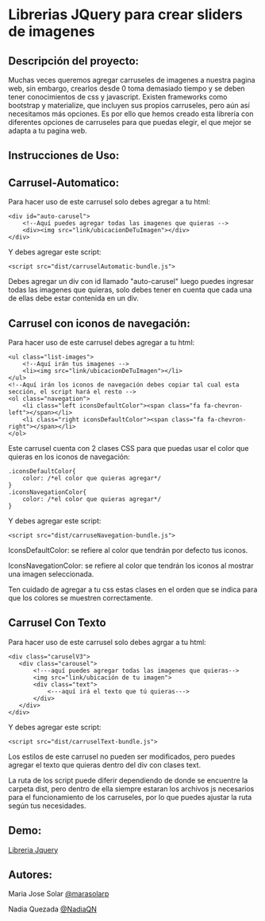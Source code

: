 # Librerias JQuery para crear sliders de imagenes


Descripción del proyecto:
--------------------------
Muchas veces queremos agregar carruseles de imagenes a nuestra pagina web, sin embargo, crearlos desde 0 toma demasiado tiempo y se deben tener conocimientos de css y javascript. Existen frameworks como bootstrap y materialize, que incluyen sus propios carruseles, pero aún así necesitamos más opciones. Es por ello que hemos creado esta librería con diferentes opciones de carruseles para que puedas elegir, el que mejor se adapta a tu pagina web.


Instrucciones de Uso:
------------------------


Carrusel-Automatico:
--------------------

Para hacer uso de este carrusel solo debes agregar a tu html:

	
	<div id="auto-carusel">
		<!--Aquí puedes agregar todas las imagenes que quieras -->
		<div><img src="link/ubicacionDeTuImagen"></div>
	</div>
	
 Y debes agregar este script:
 
 ```
 <script src="dist/carruselAutomatic-bundle.js">
 ```

Debes agregar un div con id llamado "auto-carusel" luego puedes ingresar todas las imagenes que quieras, solo debes tener en cuenta que cada una de ellas debe estar contenida en un div.


Carrusel con iconos de navegación:
-----------------------------------

Para hacer uso de este carrusel debes agregar a tu html:

	
	<ul class="list-images">
		<!--Aquí irán tus imagenes -->
		<li><img src="link/ubicacionDeTuImagen"></li>
	</ul>
  	<!--Aquí irán los iconos de navegación debes copiar tal cual esta sección, el script hará el resto -->
	<ol class="navegation">
		<li class="left iconsDefaultColor"><span class="fa fa-chevron-left"></span></li>
        <li class="right iconsDefaultColor"><span class="fa fa-chevron-right"></span></li>
    </ol>
    

Este carrusel cuenta con 2 clases CSS para que puedas usar el color que quieras en los iconos de navegación:
	
  
	.iconsDefaultColor{
		color: /*el color que quieras agregar*/
	}
	.iconsNavegationColor{
		color: /*el color que quieras agregar*/
	}
	

 Y debes agregar este script:
 
 ```
 <script src="dist/carruseNavegation-bundle.js">
 ```
 
 
IconsDefaultColor: se refiere al color que tendrán por defecto tus iconos.

IconsNavegationColor: se refiere al color que tendrán los iconos al mostrar una imagen seleccionada.

Ten cuidado de agregar a tu css estas clases en el orden que se indica para que los colores se muestren correctamente.


Carrusel Con Texto
------------------
Para hacer uso de este carrusel solo debes agrgar a tu html:
 ```
 <div class="caruselV3">
 	<div class="carousel">
		<!---aquí puedes agregar todas las imagenes que quieras-->
		<img src="link/ubicación de tu imagen">
		<div class="text">
			<---aquí irá el texto que tú quieras--->
		</div>
	</div>
</div>
 ```
 
 Y debes agregar este script:
 
 ```
 <script src="dist/carruselText-bundle.js">
 ```

Los estilos de este carrusel no pueden ser modificados, pero puedes agregar el texto que quieras dentro del div con clases text.



La ruta de los script puede diferir dependiendo de donde se encuentre la carpeta dist, pero dentro de ella siempre estaran los archivos js necesarios para el funcionamiento de los carruseles, por lo que puedes ajustar la ruta según tus necesidades.



Demo:
--------------------------
[Libreria Jquery](https://nadiaqn.github.io/libreria-carrusel/)




Autores:
--------------------------
Maria Jose Solar [@marasolarp](https://github.com/marasolarp)

Nadia Quezada [@NadiaQN](https://github.com/NadiaQN)


